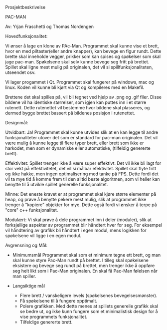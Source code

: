 Prosjektbeskrivelse

PAC-MAN

Av: Yrjan Fraschetti og Thomas Nordengen


Hovedfunksjonalitet:

Vi ønser å lage en klone av PAc-Man. 
Programmet skal kunne vise et brett, hvor en med piltaster(eller andre knapper), kan bevege en figur rundt. Dette brette skal inneholde vegger, prikker som kan spises og spøkelser som skal jage pac-man. Spøkelsene skal selv kunne bevege seg fritt på brettet. Spillet skal ligne mest mulig på originalen, det vil si spillfunksjonaliteten, utseendet osv. 

Vi lager progammet i Qt. Programmet skal fungerer på windows, mac og linux. Koden vil kunne bli kjørt via Qt og kompileres med en Makefil.

Brettene det skal spilles på, vil bli tegnet ved hjelp av .png og .gif filer. Disse bildene vil ha identiske størrelser, som igjen kan puttes inn i et større rutenett. Dette rutenettet vil bestemme hvor bildene skal plasseres, og dermed bygge brettet bassert på bildenes posisjon i rutenettet.

Designmål:

Utvidbart: 
	   Ja! Programmet skal kunne utvides slik at en kan legge til andre funksjonaliteter utover det som er standard for pac-man originalen. Det vil være mulig å kunne legge til flere typer brett, eller brett som ikke er harkodet, men som er dynamiske eller automatiske, (tilfeldig genererte brett).

Effektivitet:
	Spillet trenger ikke å være super effektivt. Det vil ikke bli lagt for stor vekt på effektivitetet, det vil si målbar efektivitet. Spillet skal flyte fritt og ikke hakke, men ingen optimalisering med tanke på FPS. Dette fordi det vil ta mye tid å komme frem til den alltid beste algoritmen, som vi heller kan benytte til å utvikle spillet generelle funksjonalitet.

Minne:
	Det eneste kravet er at programmet skal kjøre større elementer på heap, og prøve å benytte pekere mest mulig, slik at programmet ikke trenger å "kopiere" objekter for mye. Dette også fordi vi ønsker å terpe på "core" c++ funksjonalitet.

Modulært:
Vi skal prøve å dele programmet inn i deler (moduler), slik at forksjellige aspekter av programmet blir håndtert hver for seg. For eksempel vil håndtering av grafikk bli håndtert i egen modul, mens logikken for spøkelsene vil ligge i en egen modul.

Avgrensning og Mål:

 - Minimumsmål
 Programmet skal som et minimum tegne ett brett, og man skal kunne styre Pac-Man rundt på brettet. I tilleg skal spøkelsene eksistere og bevege seg rundt på brettet, men trenger ikke å oppføre seg helt likt som i Pac-Man originalen. En skal få Pac-Man følelsen når man spiller. 

- Langsiktige mål
  - Flere brett / vanskeligere levels (spøkelsenes bevegelsesmønster).
  - Få spøkelsene til å fungere opptimalt.
  - Polere grafikken. Med dette menes at spillets generelle grafikk skal se bedre ut, og ikke kunn fungere som et  minimalistisk design for å vise programmets funksjonalitet.
  - Tilfeldige genererte brett.